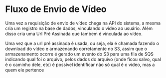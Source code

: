# Fluxo de Envio de Vídeo 

Uma vez a requisição de envio de vídeo chega na API do sistema, a mesma cria um registro na base de dados, vinculando o vídeo ao usuário. Além disso cria uma Url Pré Assinada que tambem é vinculada ao vídeo. 

Uma vez que a url pré assinada é usada, ou seja, ela é chamada fazendo o download do vídeo e armazenando corretamente no S3, assim que o armazenamento ocorre é gerado um evento do S3 para uma fila de SQS indicando qual foi o arquivo, pelos dados do arquivo (onde ficou salvo, qual é o caminho dele, etc) é possível identificar não só qual é o vídeo, mas a quem ele pertence